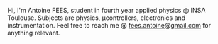Hi, I'm Antoine FEES, student in fourth year applied physics @ INSA Toulouse. 
Subjects are physics, µcontrollers, electronics and instrumentation. 
Feel free to reach me @ fees.antoine@gmail.com for anything relevant. 
